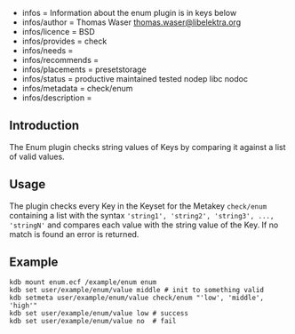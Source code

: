 - infos = Information about the enum plugin is in keys below
- infos/author = Thomas Waser <thomas.waser@libelektra.org>
- infos/licence = BSD
- infos/provides = check
- infos/needs =
- infos/recommends = 
- infos/placements = presetstorage
- infos/status = productive maintained tested nodep libc nodoc
- infos/metadata = check/enum
- infos/description =

## Introduction ##

The Enum plugin checks string values of Keys by comparing it against a list of valid values.

## Usage ##

The plugin checks every Key in the Keyset for the Metakey `check/enum` containing a list
 with the syntax `'string1', 'string2', 'string3', ..., 'stringN'` and compares each 
value with the string value of the Key. If no match is found an error is returned.

## Example ##

	kdb mount enum.ecf /example/enum enum
	kdb set user/example/enum/value middle # init to something valid
	kdb setmeta user/example/enum/value check/enum "'low', 'middle', 'high'"
	kdb set user/example/enum/value low # success
	kdb set user/example/enum/value no  # fail
